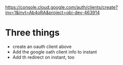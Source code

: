 https://console.cloud.google.com/auth/clients/create?inv=1&invt=Ab4oRA&project=obi-dev-463914


# Three things
- create an oauth client above
- Add the google oath client info to instant
- Add th redirect on instant, too